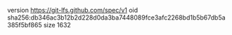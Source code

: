 version https://git-lfs.github.com/spec/v1
oid sha256:db346ac3b12b2d228d0da3ba7448089fce3afc2268bd1b5b67db5a385f5bf865
size 1632
